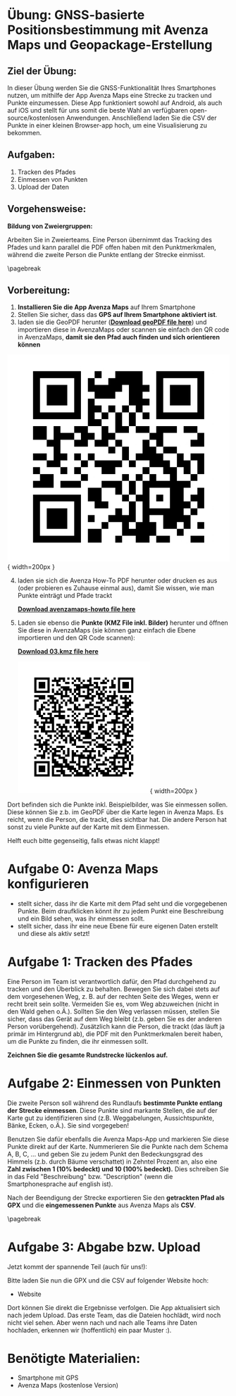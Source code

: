 # Übung: GNSS-basierte Positionsbestimmung mit Avenza Maps und Geopackage-Erstellung

## Ziel der Übung:
In dieser Übung werden Sie die GNSS-Funktionalität Ihres Smartphones nutzen, um mithilfe der App Avenza Maps eine Strecke zu tracken und Punkte einzumessen. Diese App funktioniert sowohl auf Android, als auch auf iOS und stellt für uns somit die beste Wahl an verfügbaren open-source/kostenlosen Anwendungen. Anschließend laden Sie die CSV der Punkte in einer kleinen Browser-app hoch, um eine Visualisierung zu bekommen.

## Aufgaben:

1. Tracken des Pfades
2. Einmessen von Punkten
3. Upload der Daten

## Vorgehensweise:
**Bildung von Zweiergruppen:**

Arbeiten Sie in Zweierteams. Eine Person übernimmt das Tracking des Pfades und kann parallel die PDF offen haben mit den Punktmerkmalen, während die zweite Person die Punkte entlang der Strecke einmisst.

\pagebreak

## Vorbereitung:

1. **Installieren Sie die App Avenza Maps** auf Ihrem Smartphone
2. Stellen Sie sicher, dass das **GPS auf Ihrem Smartphone aktiviert ist**.
3. laden sie die GeoPDF herunter (**[Download geoPDF file here](https://raw.githubusercontent.com/GeoSense-Freiburg/bsc_2024_25_teaching_inventur_und_geomatik/refs/heads/main/03_gnss/exercises/data/geopdf-avenza.pdf)**) und importieren diese in AvenzaMaps oder scannen sie einfach den QR code in AvenzaMaps, **damit sie den Pfad auch finden und sich orientieren können**

![QR Code GeoPDF with track](03_gnss/exercises/data/avenzamaps-geopdf.png "geopdf"){ width=200px }

4. laden sie sich die Avenza How-To PDF herunter oder drucken es aus (oder probieren es Zuhause einmal aus), damit Sie wissen, wie man Punkte einträgt und Pfade trackt

    **[Download avenzamaps-howto file here](https://raw.githubusercontent.com/GeoSense-Freiburg/bsc_2024_25_teaching_inventur_und_geomatik/refs/heads/main/03_gnss/exercises/avenzamaps_howto.pdf)**

5. Laden sie ebenso die **Punkte (KMZ File inkl. Bilder)** herunter und öffnen Sie diese in AvenzaMaps (sie können ganz einfach die Ebene importieren und den QR Code scannen):

    **[Download 03.kmz file here](https://raw.githubusercontent.com/GeoSense-Freiburg/bsc_2024_25_teaching_inventur_und_geomatik/refs/heads/main/03_gnss/exercises/data/03.kmz)**

    ![QR Code 03.kmz](03_gnss/exercises/data/03kmzdownload.png){ width=200px }

Dort befinden sich die Punkte inkl. Beispielbilder, was Sie einmessen sollen. Diese können Sie z.b. im GeoPDF über die Karte legen in Avenza Maps. Es reicht, wenn die Person, die trackt, dies sichtbar hat. Die andere Person hat sonst zu viele Punkte auf der Karte mit dem Einmessen.

Helft euch bitte gegenseitig, falls etwas nicht klappt!

# Aufgabe 0: Avenza Maps konfigurieren

- stellt sicher, dass ihr die Karte mit dem Pfad seht und die vorgegebenen Punkte. Beim draufklicken könnt ihr zu jedem Punkt eine Beschreibung und ein Bild sehen, was ihr einmessen sollt.
- stellt sicher, dass ihr eine neue Ebene für eure eigenen Daten erstellt und diese als aktiv setzt!

# Aufgabe 1: Tracken des Pfades

Eine Person im Team ist verantwortlich dafür, den Pfad durchgehend zu tracken und den Überblick zu behalten. Bewegen Sie sich dabei stets auf dem vorgesehenen Weg, z. B. auf der rechten Seite des Weges, wenn er recht breit sein sollte.
Vermeiden Sie es, vom Weg abzuweichen (nicht in den Wald gehen o.Ä.). Sollten Sie den Weg verlassen müssen, stellen Sie sicher, dass das Gerät auf dem Weg bleibt (z.b. geben Sie es der anderen Person vorübergehend). Zusätzlich kann die Person, die trackt (das läuft ja primär im Hintergrund ab), die PDF mit den Punktmerkmalen bereit haben, um die Punkte zu finden, die ihr einmessen sollt.

**Zeichnen Sie die gesamte Rundstrecke lückenlos auf.**

# Aufgabe 2: Einmessen von Punkten

Die zweite Person soll während des Rundlaufs **bestimmte Punkte entlang der Strecke einmessen**. Diese Punkte sind markante Stellen, die auf der Karte gut zu identifizieren sind (z.B. Weggabelungen, Aussichtspunkte, Bänke, Ecken, o.Ä.). Sie sind vorgegeben!

Benutzen Sie dafür ebenfalls die Avenza Maps-App und markieren Sie diese Punkte direkt auf der Karte. Nummerieren Sie die Punkte nach dem Schema A, B, C, ... und geben Sie zu jedem Punkt den Bedeckungsgrad des Himmels (z.b. durch Bäume verschattet) in Zehntel Prozent an, also eine **Zahl zwischen 1 (10% bedeckt) und 10 (100% bedeckt).** Dies schreiben Sie in das Feld "Beschreibung" bzw. "Description" (wenn die Smartphonesprache auf english ist).

Nach der Beendigung der Strecke exportieren Sie den **getrackten Pfad als GPX** und die **eingemessenen Punkte** aus Avenza Maps als **CSV**.

\pagebreak

# Aufgabe 3: Abgabe bzw. Upload

Jetzt kommt der spannende Teil (auch für uns!):

Bitte laden Sie nun die GPX und die CSV auf folgender Website hoch:

- Website

Dort können Sie direkt die Ergebnisse verfolgen. Die App aktualisiert sich nach jedem Upload. Das erste Team, das die Dateien hochlädt, wird noch nicht viel sehen. Aber wenn nach und nach alle Teams ihre Daten hochladen, erkennen wir (hoffentlich) ein paar Muster :).

# Benötigte Materialien:

- Smartphone mit GPS
- Avenza Maps (kostenlose Version)
